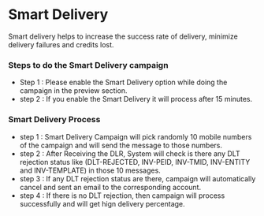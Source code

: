 # Smart Delivery

Smart delivery helps to increase the success rate of delivery, minimize delivery failures and credits lost.

### Steps to do the Smart Delivery campaign

* Step 1 : Please enable the Smart Delivery option while doing the campaign in the preview section.
* step 2 : If you enable the Smart Delivery it will process after 15 minutes.

### Smart Delivery Process

* step 1 : Smart Delivery Campaign will pick randomly 10 mobile numbers of the campaign and will send the message to those numbers.
* step 2 : After Receiving the DLR, System will check is there any DLT rejection status like (DLT-REJECTED, INV-PEID, INV-TMID, INV-ENTITY and INV-TEMPLATE) in those 10 messages.    
* step 3 : If any DLT rejection status are there, campaign will automatically cancel and sent an email to the corresponding account.
* step 4 : If there is no DLT rejection, then campaign will process successfully and will get hign delivery percentage.